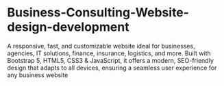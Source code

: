 # Business-Consulting-Website-design-development
A responsive, fast, and customizable website ideal for businesses, agencies, IT solutions, finance, insurance, logistics, and more. Built with Bootstrap 5, HTML5, CSS3 &amp; JavaScript, it offers a modern, SEO-friendly design that adapts to all devices, ensuring a seamless user experience for any business website
